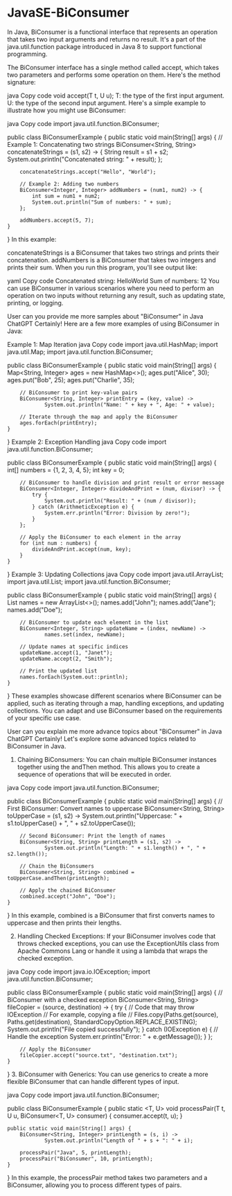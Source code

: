# JavaSE-BiConsumer

In Java, BiConsumer is a functional interface that represents an operation that takes two input arguments and returns no result. It's a part of the java.util.function package introduced in Java 8 to support functional programming.

The BiConsumer interface has a single method called accept, which takes two parameters and performs some operation on them. Here's the method signature:

java
Copy code
void accept(T t, U u);
T: the type of the first input argument.
U: the type of the second input argument.
Here's a simple example to illustrate how you might use BiConsumer:

java
Copy code
import java.util.function.BiConsumer;

public class BiConsumerExample {
    public static void main(String[] args) {
        // Example 1: Concatenating two strings
        BiConsumer<String, String> concatenateStrings = (s1, s2) -> {
            String result = s1 + s2;
            System.out.println("Concatenated string: " + result);
        };

        concatenateStrings.accept("Hello", "World");

        // Example 2: Adding two numbers
        BiConsumer<Integer, Integer> addNumbers = (num1, num2) -> {
            int sum = num1 + num2;
            System.out.println("Sum of numbers: " + sum);
        };

        addNumbers.accept(5, 7);
    }
}
In this example:

concatenateStrings is a BiConsumer that takes two strings and prints their concatenation.
addNumbers is a BiConsumer that takes two integers and prints their sum.
When you run this program, you'll see output like:

yaml
Copy code
Concatenated string: HelloWorld
Sum of numbers: 12
You can use BiConsumer in various scenarios where you need to perform an operation on two inputs without returning any result, such as updating state, printing, or logging.




User
can you provide me more samples about "BiConsumer" in Java
ChatGPT
Certainly! Here are a few more examples of using BiConsumer in Java:

Example 1: Map Iteration
java
Copy code
import java.util.HashMap;
import java.util.Map;
import java.util.function.BiConsumer;

public class BiConsumerExample {
    public static void main(String[] args) {
        Map<String, Integer> ages = new HashMap<>();
        ages.put("Alice", 30);
        ages.put("Bob", 25);
        ages.put("Charlie", 35);

        // BiConsumer to print key-value pairs
        BiConsumer<String, Integer> printEntry = (key, value) ->
                System.out.println("Name: " + key + ", Age: " + value);

        // Iterate through the map and apply the BiConsumer
        ages.forEach(printEntry);
    }
}
Example 2: Exception Handling
java
Copy code
import java.util.function.BiConsumer;

public class BiConsumerExample {
    public static void main(String[] args) {
        int[] numbers = {1, 2, 3, 4, 5};
        int key = 0;

        // BiConsumer to handle division and print result or error message
        BiConsumer<Integer, Integer> divideAndPrint = (num, divisor) -> {
            try {
                System.out.println("Result: " + (num / divisor));
            } catch (ArithmeticException e) {
                System.err.println("Error: Division by zero!");
            }
        };

        // Apply the BiConsumer to each element in the array
        for (int num : numbers) {
            divideAndPrint.accept(num, key);
        }
    }
}
Example 3: Updating Collections
java
Copy code
import java.util.ArrayList;
import java.util.List;
import java.util.function.BiConsumer;

public class BiConsumerExample {
    public static void main(String[] args) {
        List<String> names = new ArrayList<>();
        names.add("John");
        names.add("Jane");
        names.add("Doe");

        // BiConsumer to update each element in the list
        BiConsumer<Integer, String> updateName = (index, newName) ->
                names.set(index, newName);

        // Update names at specific indices
        updateName.accept(1, "Janet");
        updateName.accept(2, "Smith");

        // Print the updated list
        names.forEach(System.out::println);
    }
}
These examples showcase different scenarios where BiConsumer can be applied, such as iterating through a map, handling exceptions, and updating collections. You can adapt and use BiConsumer based on the requirements of your specific use case.




User
can you explain me more advance topics about "BiConsumer" in Java
ChatGPT
Certainly! Let's explore some advanced topics related to BiConsumer in Java.

1. Chaining BiConsumers:
You can chain multiple BiConsumer instances together using the andThen method. This allows you to create a sequence of operations that will be executed in order.

java
Copy code
import java.util.function.BiConsumer;

public class BiConsumerExample {
    public static void main(String[] args) {
        // First BiConsumer: Convert names to uppercase
        BiConsumer<String, String> toUpperCase = (s1, s2) ->
                System.out.println("Uppercase: " + s1.toUpperCase() + ", " + s2.toUpperCase());

        // Second BiConsumer: Print the length of names
        BiConsumer<String, String> printLength = (s1, s2) ->
                System.out.println("Length: " + s1.length() + ", " + s2.length());

        // Chain the BiConsumers
        BiConsumer<String, String> combined = toUpperCase.andThen(printLength);

        // Apply the chained BiConsumer
        combined.accept("John", "Doe");
    }
}
In this example, combined is a BiConsumer that first converts names to uppercase and then prints their lengths.

2. Handling Checked Exceptions:
If your BiConsumer involves code that throws checked exceptions, you can use the ExceptionUtils class from Apache Commons Lang or handle it using a lambda that wraps the checked exception.

java
Copy code
import java.io.IOException;
import java.util.function.BiConsumer;

public class BiConsumerExample {
    public static void main(String[] args) {
        // BiConsumer with a checked exception
        BiConsumer<String, String> fileCopier = (source, destination) -> {
            try {
                // Code that may throw IOException
                // For example, copying a file
                // Files.copy(Paths.get(source), Paths.get(destination), StandardCopyOption.REPLACE_EXISTING);
                System.out.println("File copied successfully");
            } catch (IOException e) {
                // Handle the exception
                System.err.println("Error: " + e.getMessage());
            }
        };

        // Apply the BiConsumer
        fileCopier.accept("source.txt", "destination.txt");
    }
}
3. BiConsumer with Generics:
You can use generics to create a more flexible BiConsumer that can handle different types of input.

java
Copy code
import java.util.function.BiConsumer;

public class BiConsumerExample {
    public static <T, U> void processPair(T t, U u, BiConsumer<T, U> consumer) {
        consumer.accept(t, u);
    }

    public static void main(String[] args) {
        BiConsumer<String, Integer> printLength = (s, i) ->
                System.out.println("Length of " + s + ": " + i);

        processPair("Java", 5, printLength);
        processPair("BiConsumer", 10, printLength);
    }
}
In this example, the processPair method takes two parameters and a BiConsumer, allowing you to process different types of pairs.
